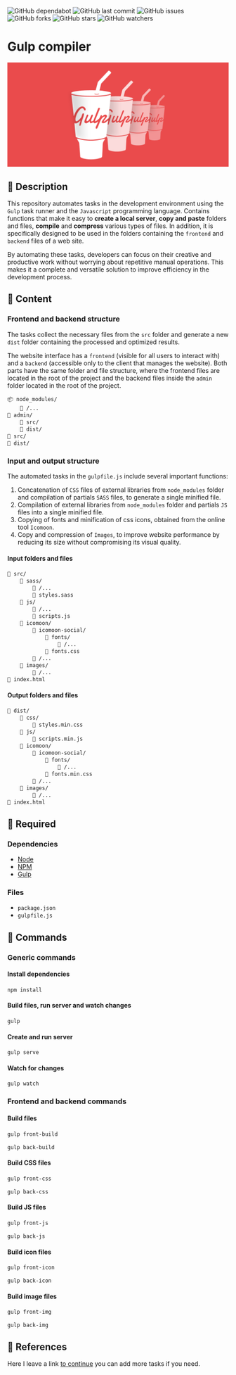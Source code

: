 ![GitHub dependabot](https://img.shields.io/badge/dependabot-enabled-025e8c?logo=Dependabot)
![GitHub last commit](https://img.shields.io/github/last-commit/beatrizsmerino/gulp-compiler)
![GitHub issues](https://img.shields.io/github/issues/beatrizsmerino/gulp-compiler)
![GitHub forks](https://img.shields.io/github/forks/beatrizsmerino/gulp-compiler)
![GitHub stars](https://img.shields.io/github/stars/beatrizsmerino/gulp-compiler)
![GitHub watchers](https://img.shields.io/github/watchers/beatrizsmerino/gulp-compiler)

# Gulp compiler

![Image of Gulp Compiler](README/images/gulp-logo.png)

## 🎯 Description

This repository automates tasks in the development environment using the `Gulp` task runner and the `Javascript` programming language. Contains functions that make it easy to **create a local server**, **copy and paste** folders and files, **compile** and **compress** various types of files. In addition, it is specifically designed to be used in the folders containing the `frontend` and `backend` files of a web site.

By automating these tasks, developers can focus on their creative and productive work without worrying about repetitive manual operations. This makes it a complete and versatile solution to improve efficiency in the development process.

## 🧩 Content

### Frontend and backend structure

The tasks collect the necessary files from the `src` folder and generate a new `dist` folder containing the processed and optimized results.

The website interface has a `frontend` (visible for all users to interact with) and a `backend` (accessible only to the client that manages the website). Both parts have the same folder and file structure, where the frontend files are located in the root of the project and the backend files inside the `admin` folder located in the root of the project.

```shell
📦 node_modules/
    📂 /...
📁 admin/
    📁 src/
    📁 dist/
📁 src/
📁 dist/
```

### Input and output structure

The automated tasks in the `gulpfile.js` include several important functions:

1. Concatenation of `CSS` files of external libraries from `node_modules` folder and compilation of partials `SASS` files, to generate a single minified file.
2. Compilation of external libraries from `node_modules` folder and partials `JS` files into a single minified file.
3. Copying of fonts and minification of css icons, obtained from the online tool `Icomoon`.
4. Copy and compression of `Images`, to improve website performance by reducing its size without compromising its visual quality.

#### Input folders and files

```shell
📁 src/
    📁 sass/
        📂 /...
        📄 styles.sass
    📁 js/
        📂 /...
        📄 scripts.js
    📁 icomoon/
        📁 icomoon-social/
            📁 fonts/
                📂 /...
            📄 fonts.css
        📂 /...
    📁 images/
        📂 /...
📄 index.html
```

#### Output folders and files

```shell
📁 dist/
    📁 css/
        📄 styles.min.css
    📁 js/
        📄 scripts.min.js
    📁 icomoon/
        📁 icomoon-social/
            📁 fonts/
                📂 /...
            📄 fonts.min.css
        📂 /...
    📁 images/
        📂 /...
📄 index.html
```

## 🔑 Required

### Dependencies

- [Node](https://nodejs.org/es/)
- [NPM](https://docs.npmjs.com/)
- [Gulp](https://gulpjs.com/)

### Files

- `package.json`
- `gulpfile.js`

## 🚀 Commands

### Generic commands

#### Install dependencies

```shell
npm install
```

#### Build files, run server and watch changes

```shell
gulp
```

#### Create and run server

```shell
gulp serve
```

#### Watch for changes

```shell
gulp watch
```

### Frontend and backend commands

#### Build files

```shell
gulp front-build
```

```shell
gulp back-build
```

#### Build CSS files

```shell
gulp front-css
```

```shell
gulp back-css
```

#### Build JS files

```shell
gulp front-js
```

```shell
gulp back-js
```

#### Build icon files

```shell
gulp front-icon
```

```shell
gulp back-icon
```

#### Build image files

```shell
gulp front-img
```

```shell
gulp back-img
```

## 🔗 References

Here I leave a link [to continue](https://gulpjs.com/docs/en/getting-started/quick-start) you can add more tasks if you need.
